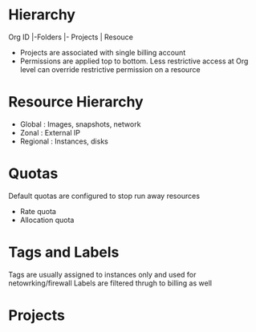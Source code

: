 # Hierarchy

Org ID
|-Folders
  |- Projects
  	| Resouce

- Projects are associated with single billing account
- Permissions are applied top to bottom. Less restrictive access at Org level can override restrictive permission on a resource


# Resource Hierarchy
- Global : Images, snapshots, network
- Zonal : External IP
- Regional : Instances, disks

# Quotas
Default quotas are configured to stop run away resources 
- Rate quota
- Allocation quota 

# Tags and Labels
Tags are usually assigned to instances only and used for netowrking/firewall
Labels are filtered thrugh to billing as well

# Projects

